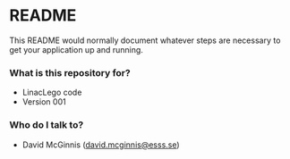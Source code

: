 # README #

This README would normally document whatever steps are necessary to get your application up and running.

### What is this repository for? ###

* LinacLego code
* Version 001

### Who do I talk to? ###

* David McGinnis (david.mcginnis@esss.se)
